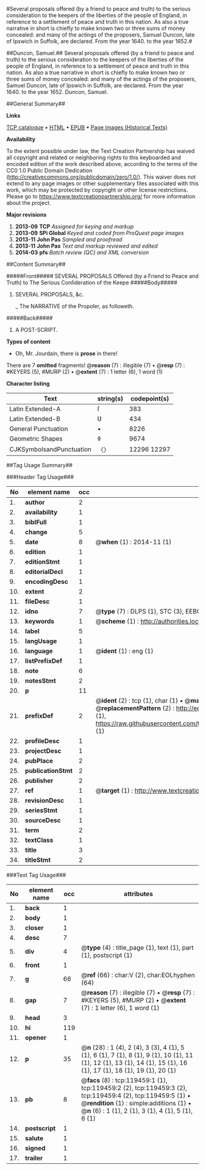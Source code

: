 #Several proposals offered (by a friend to peace and truth) to the serious consideration to the keepers of the liberties of the people of England, in reference to a settlement of peace and truth in this nation. As also a true narrative in short is chiefly to make known two or three sums of money concealed: and many of the actings of the proposers, Samuel Duncon, late of Ipswich in Suffolk, are declared. From the year 1640. to the year 1652.#

##Duncon, Samuel.##
Several proposals offered (by a friend to peace and truth) to the serious consideration to the keepers of the liberties of the people of England, in reference to a settlement of peace and truth in this nation. As also a true narrative in short is chiefly to make known two or three sums of money concealed: and many of the actings of the proposers, Samuel Duncon, late of Ipswich in Suffolk, are declared. From the year 1640. to the year 1652.
Duncon, Samuel.

##General Summary##

**Links**

[TCP catalogue](http://www.ota.ox.ac.uk/tcp/)  • 
[HTML](http://tei.it.ox.ac.uk/tcp/Texts-HTML/free/A81/A81845.html)  • 
[EPUB](http://tei.it.ox.ac.uk/tcp/Texts-EPUB/free/A81/A81845.epub) • 
[Page images (Historical Texts)](https://historicaltexts.jisc.ac.uk/eebo-99867166e)

**Availability**

To the extent possible under law, the Text Creation Partnership has waived all copyright and related or neighboring rights to this keyboarded and encoded edition of the work described above, according to the terms of the CC0 1.0 Public Domain Dedication (http://creativecommons.org/publicdomain/zero/1.0/). This waiver does not extend to any page images or other supplementary files associated with this work, which may be protected by copyright or other license restrictions. Please go to https://www.textcreationpartnership.org/ for more information about the project.

**Major revisions**

1. __2013-09__ __TCP__ *Assigned for keying and markup*
1. __2013-09__ __SPi Global__ *Keyed and coded from ProQuest page images*
1. __2013-11__ __John Pas__ *Sampled and proofread*
1. __2013-11__ __John Pas__ *Text and markup reviewed and edited*
1. __2014-03__ __pfs__ *Batch review (QC) and XML conversion*

##Content Summary##

#####Front#####
SEVERAL PROPOSALS Offered (by a Friend to Peace and Truth) to The Serious Conſideration of the Keepe
#####Body#####

1. SEVERAL PROPOSALS, &c.

    _ The NARRATIVE of the Propoſer, as followeth.

#####Back#####

1. A POST-SCRIPT.

**Types of content**

  * Oh, Mr. Jourdain, there is **prose** in there!

There are 7 **omitted** fragments! 
 @__reason__ (7) : illegible (7)  •  @__resp__ (7) : #KEYERS (5), #MURP (2)  •  @__extent__ (7) : 1 letter (6), 1 word (1)

**Character listing**


|Text|string(s)|codepoint(s)|
|---|---|---|
|Latin Extended-A|ſ|383|
|Latin Extended-B|Ʋ|434|
|General Punctuation|•|8226|
|Geometric Shapes|◊|9674|
|CJKSymbolsandPunctuation|〈〉|12296 12297|

##Tag Usage Summary##

###Header Tag Usage###

|No|element name|occ|attributes|
|---|---|---|---|
|1.|__author__|2||
|2.|__availability__|1||
|3.|__biblFull__|1||
|4.|__change__|5||
|5.|__date__|8| @__when__ (1) : 2014-11 (1)|
|6.|__edition__|1||
|7.|__editionStmt__|1||
|8.|__editorialDecl__|1||
|9.|__encodingDesc__|1||
|10.|__extent__|2||
|11.|__fileDesc__|1||
|12.|__idno__|7| @__type__ (7) : DLPS (1), STC (3), EEBO-CITATION (1), PROQUEST (1), VID (1)|
|13.|__keywords__|1| @__scheme__ (1) : http://authorities.loc.gov/ (1)|
|14.|__label__|5||
|15.|__langUsage__|1||
|16.|__language__|1| @__ident__ (1) : eng (1)|
|17.|__listPrefixDef__|1||
|18.|__note__|6||
|19.|__notesStmt__|2||
|20.|__p__|11||
|21.|__prefixDef__|2| @__ident__ (2) : tcp (1), char (1)  •  @__matchPattern__ (2) : ([0-9\-]+):([0-9IVX]+) (1), (.+) (1)  •  @__replacementPattern__ (2) : http://eebo.chadwyck.com/downloadtiff?vid=$1&page=$2 (1), https://raw.githubusercontent.com/textcreationpartnership/Texts/master/tcpchars.xml#$1 (1)|
|22.|__profileDesc__|1||
|23.|__projectDesc__|1||
|24.|__pubPlace__|2||
|25.|__publicationStmt__|2||
|26.|__publisher__|2||
|27.|__ref__|1| @__target__ (1) : http://www.textcreationpartnership.org/docs/. (1)|
|28.|__revisionDesc__|1||
|29.|__seriesStmt__|1||
|30.|__sourceDesc__|1||
|31.|__term__|2||
|32.|__textClass__|1||
|33.|__title__|3||
|34.|__titleStmt__|2||


###Text Tag Usage###

|No|element name|occ|attributes|
|---|---|---|---|
|1.|__back__|1||
|2.|__body__|1||
|3.|__closer__|1||
|4.|__desc__|7||
|5.|__div__|4| @__type__ (4) : title_page (1), text (1), part (1), postscript (1)|
|6.|__front__|1||
|7.|__g__|66| @__ref__ (66) : char:V (2), char:EOLhyphen (64)|
|8.|__gap__|7| @__reason__ (7) : illegible (7)  •  @__resp__ (7) : #KEYERS (5), #MURP (2)  •  @__extent__ (7) : 1 letter (6), 1 word (1)|
|9.|__head__|3||
|10.|__hi__|119||
|11.|__opener__|1||
|12.|__p__|35| @__n__ (28) : 1 (4), 2 (4), 3 (3), 4 (1), 5 (1), 6 (1), 7 (1), 8 (1), 9 (1), 10 (1), 11 (1), 12 (1), 13 (1), 14 (1), 15 (1), 16 (1), 17 (1), 18 (1), 19 (1), 20 (1)|
|13.|__pb__|8| @__facs__ (8) : tcp:119459:1 (1), tcp:119459:2 (2), tcp:119459:3 (2), tcp:119459:4 (2), tcp:119459:5 (1)  •  @__rendition__ (1) : simple:additions (1)  •  @__n__ (6) : 1 (1), 2 (1), 3 (1), 4 (1), 5 (1), 6 (1)|
|14.|__postscript__|1||
|15.|__salute__|1||
|16.|__signed__|1||
|17.|__trailer__|1||
